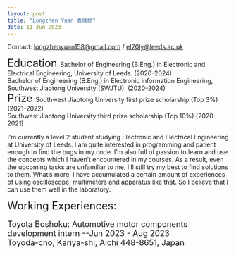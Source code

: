```yaml
---
layout: post
title: "Longzhen Yuan 袁隆桢"
date: 11 Jun 2023
---
```


Contact: longzhenyuan158@gmail.com / el20ly@leeds.ac.uk

<font size="5">  
    Education
</font>  
Bachelor of Engineering (B.Eng.) in Electronic and Electrical Engineering, University of Leeds. (2020-2024)<br>
Bachelor of Engineering (B.Eng.) in Electronic information Engineering, Southwest Jiaotong University (SWJTU). (2020-2024)<br>


<font size="5">  
    Prize
</font>  
Southwest Jiaotong University first prize scholarship (Top 3%) (2021-2022)<br>
Southwest Jiaotong University third prize scholarship (Top 10%) (2020-2021)

I'm currently a level 2 student studying Electronic and Electrical Engineering at University of Leeds. I am quite interested in programming and patient enough to find the bugs in my code. I’m also full of passion to learn and use the concepts which I haven’t encountered in my courses. As a result, even the upcoming tasks are unfamiliar to me, I’ll still try my best to find solutions to them. What’s more, I have accumulated a certain amount of experiences of using oscilloscope, multimeters and apparatus like that. So I believe that I can use them well in the laboratory.

<font size="5">  
    Working Experiences:<br>
</font>
<br>
<font size="4">  
    Toyota Boshoku:  Automotive motor components development intern
    --Jun 2023 - Aug 2023<br>
    Toyoda-cho, Kariya-shi, Aichi 448-8651, Japan
</font>



